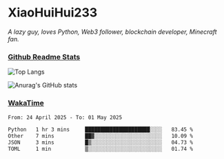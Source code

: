 # XiaoHuiHui233

*A lazy guy, loves Python, Web3 follower, blockchain developer, Minecraft fan.*

### [Github Readme Stats](https://github.com/anuraghazra/github-readme-stats)

![Top Langs](https://github-readme-stats.vercel.app/api/top-langs/?username=XiaoHuiHui233&layout=compact&theme=github_dark)

![Anurag's GitHub stats](https://github-readme-stats.vercel.app/api?username=XiaoHuiHui233&show_icons=true&theme=github_dark)

### [WakaTime](https://wakatime.com)

<!--START_SECTION:waka-->

```txt
From: 24 April 2025 - To: 01 May 2025

Python   1 hr 3 mins     █████████████████████░░░░   83.45 %
Other    7 mins          ██▓░░░░░░░░░░░░░░░░░░░░░░   10.09 %
JSON     3 mins          █▒░░░░░░░░░░░░░░░░░░░░░░░   04.73 %
TOML     1 min           ▒░░░░░░░░░░░░░░░░░░░░░░░░   01.74 %
```

<!--END_SECTION:waka-->
